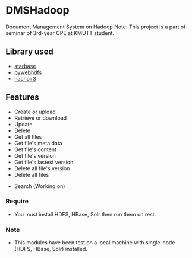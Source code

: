 # DMSHadoop
Document Management System on Hadoop
Note: This project is a part of seminar of 3rd-year CPE at KMUTT student.

## Library used ##
- [starbase](https://github.com/barseghyanartur/starbase)
- [pywebhdfs](http://pythonhosted.org/pywebhdfs/)
- [hachoir3](http://hachoir3.readthedocs.org)

## Features ##
+ Create or upload
+ Retrieve or download
+ Update
+ Delete
+ Get all files
+ Get file's meta data
+ Get file's content
+ Get file's version
+ Get file's lastest version
+ Delete all file's version
+ Delete all files
- Search (Working on)

### Require ###
- You must install HDFS, HBase, Solr then run them on rest.

### Note ###
- This modules have been test on a local machine with single-node (HDFS, HBase, Solr) installed.
